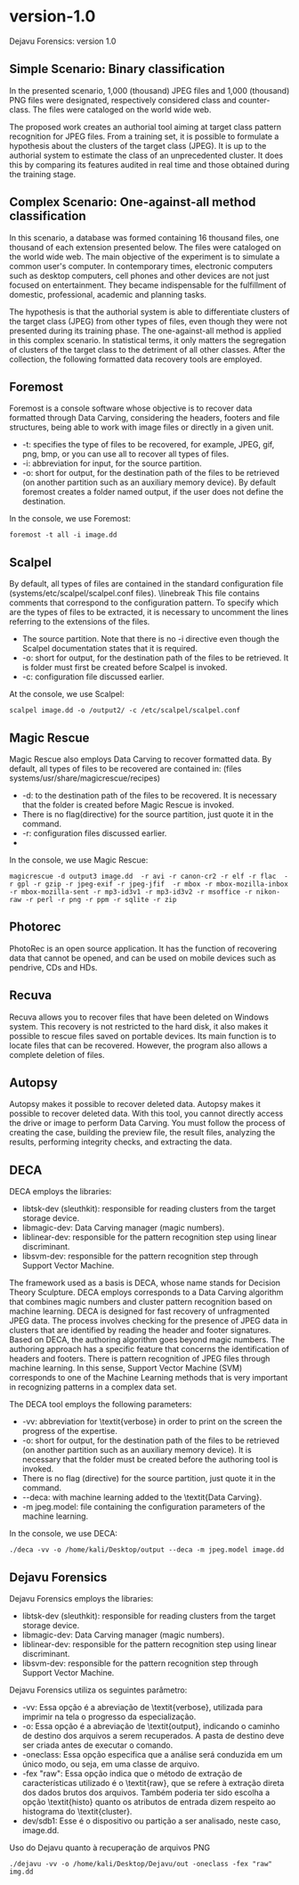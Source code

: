 # version-1.0
Dejavu Forensics: version 1.0

## Simple Scenario: Binary classification

In the presented scenario, 1,000 (thousand) JPEG files and 1,000 (thousand) PNG files were designated, respectively considered class and counter-class. The files were cataloged on the world wide web.

The proposed work creates an authorial tool aiming at target class pattern recognition for JPEG files. From a training set, it is possible to formulate a hypothesis about the clusters of the target class (JPEG). It is up to the authorial system to estimate the class of an unprecedented cluster. It does this by comparing its features audited in real time and those obtained during the training stage.

## Complex Scenario: One-against-all method classification

In this scenario, a database was formed containing 16 thousand files, one thousand of each extension presented below.
The files were cataloged on the world wide web. The main objective of the experiment is to simulate a common user's computer. In contemporary times, electronic computers such as desktop computers, cell phones and other devices are not just focused on entertainment. They became indispensable for the fulfillment of domestic, professional, academic and planning tasks.

The hypothesis is that the authorial system is able to differentiate clusters of the target class (JPEG) from other types of files, even though they were not presented during its training phase. The one-against-all method is applied in this complex scenario. In statistical terms, it only matters the segregation of clusters of the target class to the detriment of all other classes.
After the collection, the following formatted data recovery tools are employed.

## Foremost

Foremost is a console software whose objective is to recover data formatted through Data Carving, considering the headers, footers and file structures, being able to work with image files or directly in a given unit.

-	-t: specifies the type of files to be recovered, 
for example,  JPEG, gif, png, bmp, 
or you can use all to recover all types of files.
-	-i: abbreviation for input, for the source partition.
-	-o: short for output, for the destination path of the files to be retrieved (on another partition such as an auxiliary memory device). By default foremost creates a folder named output, if the user does not define the destination.

In the console, we use Foremost:
```
foremost -t all -i image.dd
```

## Scalpel

By default, all types of files are contained in the standard configuration file (systems/etc/scalpel/scalpel.conf files). \linebreak
This file contains comments that correspond to the configuration pattern. To specify which are the types of files to be extracted, it is necessary to uncomment the lines referring to the extensions of the files.

-	The source partition. Note that there is no -i directive even though the Scalpel documentation states that it is required.
-	-o: short for output, for the destination path of the files to be retrieved. It is folder must first be created before Scalpel is invoked.
-	-c: configuration file discussed earlier.
	
At the console, we use Scalpel:
```
scalpel image.dd -o /output2/ -c /etc/scalpel/scalpel.conf
```

## Magic Rescue
Magic Rescue also employs Data Carving to recover formatted data. By default, all types of files to be recovered are contained in:
(files systems/usr/share/magicrescue/recipes)

-	-d: to the destination path of the files to be recovered.
It is necessary that the folder is created before Magic Rescue is invoked.
-	There is no flag(directive) for the source partition, just quote it in the command.
-	-r: configuration files discussed earlier.
-	
In the console, we use Magic Rescue:
```
magicrescue -d output3 image.dd  -r avi -r canon-cr2 -r elf -r flac  -r gpl -r gzip -r jpeg-exif -r jpeg-jfif  -r mbox -r mbox-mozilla-inbox  -r mbox-mozilla-sent -r mp3-id3v1 -r mp3-id3v2 -r msoffice -r nikon-raw -r perl -r png -r ppm -r sqlite -r zip
```

## Photorec

PhotoRec is an open source application. It has the function of recovering data that cannot be opened, and can be used on mobile devices such as pendrive, CDs and HDs.

## Recuva

Recuva allows you to recover files that have been deleted on Windows system. This recovery is not restricted to the hard disk, it also makes it possible to rescue files saved on portable devices. Its main function is to locate files that can be recovered. However, the program also allows a complete deletion of files.

## Autopsy

Autopsy makes it possible to recover deleted data.
Autopsy makes it possible to recover deleted data. With this tool, you cannot directly access the drive or image to perform Data Carving. You must follow the process of creating the case, building the preview file, the result files, analyzing the results, performing integrity checks, and extracting the data.


## DECA

DECA employs the libraries:

-	libtsk-dev (sleuthkit): responsible for reading clusters from the target storage device.
-	libmagic-dev: Data Carving manager (magic numbers).
-	liblinear-dev: responsible for the pattern recognition step using linear discriminant.
-	libsvm-dev: responsible for the pattern recognition step through Support Vector Machine.

The framework used as a basis is DECA, whose name stands for Decision Theory Sculpture. DECA employs corresponds to a Data Carving algorithm that combines magic numbers and cluster pattern recognition based on machine learning.
DECA is designed for fast recovery of unfragmented JPEG data. The process involves checking for the presence of JPEG data in clusters that are identified by reading the header and footer signatures. 
Based on DECA, the authoring algorithm goes beyond magic numbers. The authoring approach has a specific feature that concerns the identification of headers and footers. 
There is pattern recognition of JPEG files through machine learning.
In this sense, Support Vector Machine (SVM) corresponds to one of the Machine Learning methods that is very important in recognizing patterns in a complex data set.

The DECA tool employs the following parameters:
-	-vv: abbreviation for \textit{verbose} in order to print on the screen the progress of the expertise.
-	-o:  short for output, for the destination path of the files to be retrieved (on another partition such as an auxiliary memory device). It is necessary that the
folder must be created before the authoring tool is invoked.
-	There is no flag (directive) for the source partition, just quote it in the command.
-	--deca: with machine learning added to the \textit{Data Carving}. 
-	-m  jpeg.model: file containing the configuration parameters of the machine learning.

In the console, we use DECA:
```
./deca -vv -o /home/kali/Desktop/output --deca -m jpeg.model image.dd
```

## Dejavu Forensics

Dejavu Forensics employs the libraries:

-	libtsk-dev (sleuthkit): responsible for reading clusters from the target storage device.
-	libmagic-dev: Data Carving manager (magic numbers).
-	liblinear-dev: responsible for the pattern recognition step using linear discriminant.
-	libsvm-dev: responsible for the pattern recognition step through Support Vector Machine.

 Dejavu Forensics utiliza os seguintes parâmetro:

-	-vv: Essa opção é a abreviação de \textit{verbose}, utilizada para imprimir na tela o progresso da especialização.
-	-o: Essa opção é a abreviação de \textit{output}, indicando o caminho de destino dos arquivos a serem recuperados. A pasta de destino deve ser criada antes de executar o comando.
-	-oneclass: Essa opção especifica que a análise será conduzida em um único modo, ou seja, em uma classe de arquivo.
-	-fex "raw": Essa opção indica que o método de extração de características utilizado é o \textit{raw}, que se refere à extração direta dos dados brutos dos arquivos. Também poderia ter sido escolha a opção \textit{histo} quanto os atributos de entrada dizem respeito ao histograma do \textit{cluster}.  
-	dev/sdb1: Esse é o dispositivo ou partição a ser analisado, neste caso, image.dd.

Uso do Dejavu quanto à recuperação de arquivos PNG
```
./dejavu -vv -o /home/kali/Desktop/Dejavu/out -oneclass -fex "raw" img.dd
```

